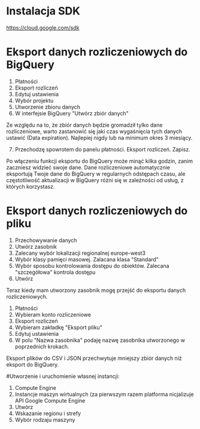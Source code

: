 # Instalacja SDK

https://cloud.google.com/sdk 

# Eksport danych rozliczeniowych do BigQuery

1. Płatności
2. Eksport rozliczeń
3. Edytuj ustawienia
4. Wybór projektu
5. Utworzenie zbioru danych 
6. W interfejsie BigQuery "Utwórz zbiór danych"

Ze względu na to, że zbiór danych będzie gromadził tylko dane rozliczeniowe, warto zastanowić się jaki czas wygaśnięcia tych danych ustawić (Data expiration). Najlepiej nigdy lub na minimum okres 3 miesiący.

7. Przechodzę spowrotem do panelu płatności. Eksport rozliczeń. Zapisz.

Po włączeniu funkcji eksportu do BigQuery może minąć kilka godzin, zanim zaczniesz widzieć swoje dane. Dane rozliczeniowe automatycznie eksportują Twoje dane do BigQuery w regularnych odstępach czasu, ale częstotliwość aktualizacji w BigQuery różni się w zależności od usług, z których korzystasz.

# Eksport danych rozliczeniowych do pliku

1. Przechowywanie danych
2. Utwórz zasobnik
3. Zalecany wybór lokalizacji regionalnej europe-west3
4. Wybór klasy pamięci masowej. Zalacana klasa "Standard"
5. Wybór sposobu kontrolowania dostępu do obiektów. Zalecana "szczegółowa" kontrola dostępu
6. Utwórz

Teraz kiedy mam utworzony zasobnik mogę przejść do eksportu danych rozliczeniowych.

1. Płatności 
2. Wybieram konto rozliczeniowe
3. Eksport rozliczeń
4. Wybieram zakładkę "Eksport pliku"
5. Edytuj ustawienia
6. W polu "Nazwa zasobnika" podaję nazwę zasobnika utworzonego w poprzednich krokach. 

Eksport plików do CSV i JSON przechwytuje mniejszy zbiór danych niż eksport do BigQuery.

#Utworzenie i uruchomienie własnej instancji:
1. Compute Engine
2. Instancje maszyn wirtualnych (za pierwszym razem platforma nicjalizuje API Google Compute Engine
3. Utwórz
4. Wskazanie regionu i strefy
5. Wybór rodzaju maszyny






